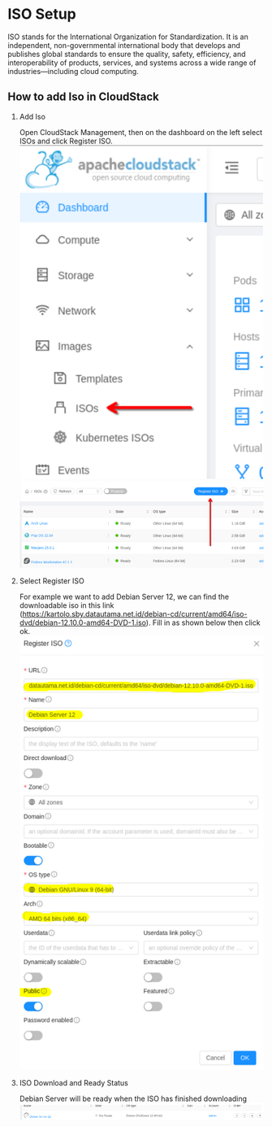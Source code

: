 # ISO Setup

ISO stands for the International Organization for Standardization. It is an independent, non-governmental international body that develops and publishes global standards to ensure the quality, safety, efficiency, and interoperability of products, services, and systems across a wide range of industries—including cloud computing.

## How to add Iso in CloudStack

1. Add Iso
   
   Open CloudStack Management, then on the dashboard on the left select ISOs and click Register ISO.
   ![ISO Direction](/image/image_iso1.png)
   ![Direction](/image/image_iso2.png)

2. Select Register ISO
   
   For example we want to add Debian Server 12, we can find the downloadable iso in this link (https://kartolo.sby.datautama.net.id/debian-cd/current/amd64/iso-dvd/debian-12.10.0-amd64-DVD-1.iso). Fill in as shown below then click ok.
   ![Register ISO](/image/image_register_iso.png)

3. ISO Download and Ready Status
   
   Debian Server will be ready when the ISO has finished downloading
   ![Downloading ISO](/image/image_downloading_iso.png) 
